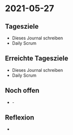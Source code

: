 # 2021-05-27
## Tagesziele
* Dieses Journal schreiben
* Daily Scrum
## Erreichte Tagesziele
* Dieses Journal schreiben
* Daily Scrum
## Noch offen
* \-
## Reflexion
*